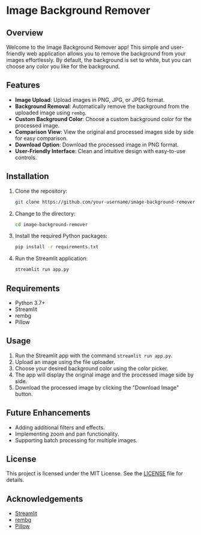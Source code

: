 # Image Background Remover

## Overview

Welcome to the Image Background Remover app! This simple and user-friendly web application allows you to remove the background from your images effortlessly. By default, the background is set to white, but you can choose any color you like for the background.

## Features

- **Image Upload**: Upload images in PNG, JPG, or JPEG format.
- **Background Removal**: Automatically remove the background from the uploaded image using `rembg`.
- **Custom Background Color**: Choose a custom background color for the processed image.
- **Comparison View**: View the original and processed images side by side for easy comparison.
- **Download Option**: Download the processed image in PNG format.
- **User-Friendly Interface**: Clean and intuitive design with easy-to-use controls.

## Installation

1. Clone the repository:
    ```bash
    git clone https://github.com/your-username/image-background-remover.git
    ```
2. Change to the directory:
    ```bash
    cd image-background-remover
    ```
3. Install the required Python packages:
    ```bash
    pip install -r requirements.txt
    ```
4. Run the Streamlit application:
    ```bash
    streamlit run app.py
    ```

## Requirements

- Python 3.7+
- Streamlit
- rembg
- Pillow

## Usage

1. Run the Streamlit app with the command `streamlit run app.py`.
2. Upload an image using the file uploader.
3. Choose your desired background color using the color picker.
4. The app will display the original image and the processed image side by side.
5. Download the processed image by clicking the "Download Image" button.

## Future Enhancements

- Adding additional filters and effects.
- Implementing zoom and pan functionality.
- Supporting batch processing for multiple images.

## License

This project is licensed under the MIT License. See the [LICENSE](LICENSE) file for details.

## Acknowledgements

- [Streamlit](https://streamlit.io/)
- [rembg](https://github.com/danielgatis/rembg)
- [Pillow](https://python-pillow.org/)
